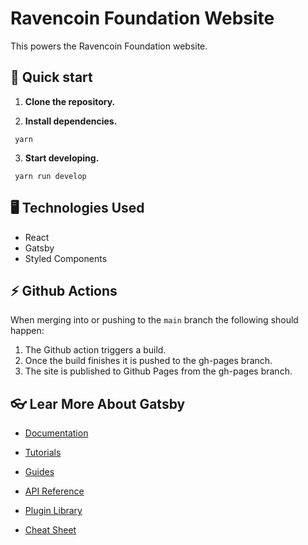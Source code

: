 # Ravencoin Foundation Website

This powers the Ravencoin Foundation website.

## 🚀 Quick start

1.  **Clone the repository.**

2.  **Install dependencies.**

```shell
 yarn
```

3.  **Start developing.**

```shell
 yarn run develop
```

## 🖥 Technologies Used

- React
- Gatsby
- Styled Components

## ⚡️ Github Actions

When merging into or pushing to the `main` branch the following should happen:

1.  The Github action triggers a build.
2.  Once the build finishes it is pushed to the gh-pages branch.
3.  The site is published to Github Pages from the gh-pages branch.

## 👓 Lear More About Gatsby

- [Documentation](https://www.gatsbyjs.com/docs/?utm_source=starter&utm_medium=readme&utm_campaign=minimal-starter)

- [Tutorials](https://www.gatsbyjs.com/tutorial/?utm_source=starter&utm_medium=readme&utm_campaign=minimal-starter)

- [Guides](https://www.gatsbyjs.com/tutorial/?utm_source=starter&utm_medium=readme&utm_campaign=minimal-starter)

- [API Reference](https://www.gatsbyjs.com/docs/api-reference/?utm_source=starter&utm_medium=readme&utm_campaign=minimal-starter)

- [Plugin Library](https://www.gatsbyjs.com/plugins?utm_source=starter&utm_medium=readme&utm_campaign=minimal-starter)

- [Cheat Sheet](https://www.gatsbyjs.com/docs/cheat-sheet/?utm_source=starter&utm_medium=readme&utm_campaign=minimal-starter)
